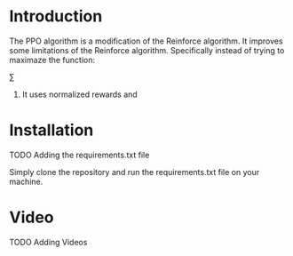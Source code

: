 # Introduction

The PPO algorithm is a modification of the Reinforce algorithm.
It improves some limitations of the Reinforce algorithm. Specifically instead of trying to maximaze the function:

$\sum_{}$

1. It uses normalized rewards and 

# Installation

TODO Adding the requirements.txt file

Simply clone the repository and run the requirements.txt file on your machine.

# Video

TODO Adding Videos

